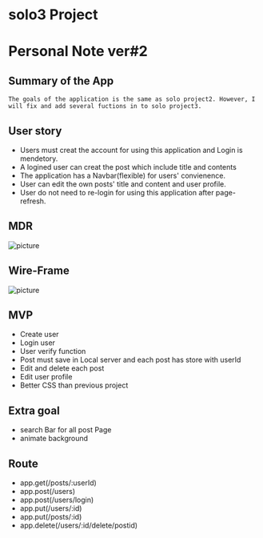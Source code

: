 # solo3 Project
# Personal Note ver#2

## Summary of the App

    The goals of the application is the same as solo project2. However, I will fix and add several fuctions in to solo project3. 

## User story
* Users must creat the account for using this application and Login is mendetory.
* A logined user can creat the post which include title and contents
* The application has a Navbar(flexible) for users' convienence.
* User can edit the own posts' title and content and user profile.
* User do not need to re-login for using this application after page-refresh. 
## MDR
![picture](../img/mdr.png)


## Wire-Frame
![picture](../img/wire.png)
## MVP
* Create user 
* Login user
* User verify function
* Post must save in Local server and each post has store with userId
* Edit and delete each post
* Edit user profile
* Better CSS than previous project
  
## Extra goal
* search Bar for all post Page
* animate background
  

## Route
* app.get(/posts/:userId)
* app.post(/users)
* app.post(/users/login)
* app.put(/users/:id)
* app.put(/posts/:id)
* app.delete(/users/:id/delete/postid)  
